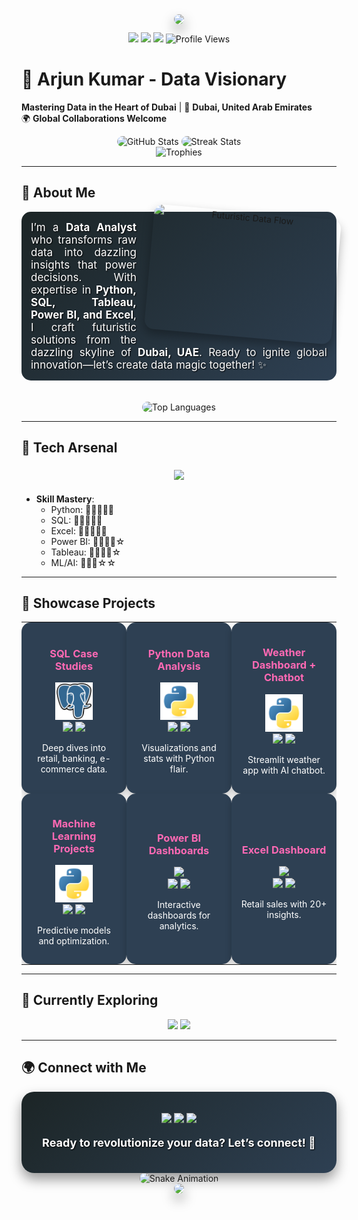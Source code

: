 <div align="center">
  <img src="https://capsule-render.vercel.app/api?type=wave&color=0:FFD700,50:E91E63,100:00BCD4&height=220&section=header&text=Arjun%20Kumar&fontSize=90&fontAlignY=40&animation=twinkling&fontColor=FFFFFF&desc=Data%20Maestro%20of%20Dubai&descSize=25&descAlignY=65&stroke=2&strokeColor=FFFFFF" style="border-radius: 20px; box-shadow: 0 10px 20px rgba(0, 0, 0, 0.4);" />
  <br>
  <p style="margin: 10px 0;">
    <a href="https://www.linkedin.com/in/arjun-analytics/"><img src="https://img.shields.io/badge/LinkedIn-0077B5?style=plastic&logo=linkedin&logoColor=white&color=0077B5" /></a>
    <a href="https://my-data-story.lovable.app"><img src="https://img.shields.io/badge/Portfolio-9B59B6?style=plastic&logo=chrome&logoColor=white&color=9B59B6" /></a>
    <a href="mailto:arjunkguru2969@gmail.com"><img src="https://img.shields.io/badge/Email-EA4335?style=plastic&logo=gmail&logoColor=white&color=EA4335" /></a>
    <img src="https://komarev.com/ghpvc/?username=arjun9669&style=plastic&color=00FF00&label=Views" alt="Profile Views" />
  </p>
</div>

# 🌌 Arjun Kumar - Data Visionary

**Mastering Data in the Heart of Dubai** | 📍 **Dubai, United Arab Emirates**  
🌍 **Global Collaborations Welcome**

<div align="center">
  <img src="https://github-readme-stats.vercel.app/api?username=arjun9669&show_icons=true&theme=dracula&hide_border=true&bg_color=1C2526&title_color=FF69B4&text_color=FFFFFF&icon_color=00BCD4" alt="GitHub Stats" style="border-radius: 15px;" />
  <img src="https://github-readme-streak-stats.herokuapp.com/?user=arjun9669&theme=dracula&hide_border=true&background=1C2526&stroke=FF69B4&ring=00BCD4&fire=FF4500&currStreakLabel=FFFFFF&currStreakNum=FFFFFF" alt="Streak Stats" style="border-radius: 15px;" />
</div>

<div align="center">
  <img src="https://github-profile-trophy.vercel.app/?username=arjun9669&theme=dracula&no-bg=true&margin-w=15&margin-h=15&column=3" alt="Trophies" />
</div>

---

## 🎨 About Me

<div align="center">
  <img align="right" src="https://media.giphy.com/media/3o7TKTDnH2y0kb0vQ0/giphy.gif" width="300" height="200" alt="Futuristic Data Flow" style="border-radius: 15px; margin-left: 20px; box-shadow: 0 8px 16px rgba(0, 0, 0, 0.3); transform: rotate(5deg);" />
  <p align="left" style="max-width: 550px; text-align: justify; font-size: 17px; background: linear-gradient(135deg, #1C2526, #2E4053); padding: 15px; border-radius: 15px; color: #FFFFFF; text-shadow: 1px 1px 2px #000000;">
    I’m a <strong>Data Analyst</strong> who transforms raw data into dazzling insights that power decisions. With expertise in <strong>Python, SQL, Tableau, Power BI, and Excel</strong>, I craft futuristic solutions from the dazzling skyline of <strong>Dubai, UAE</strong>. Ready to ignite global innovation—let’s create data magic together! ✨
  </p>
</div>
<br clear="both">

<div align="center">
  <img src="https://github-readme-stats.vercel.app/api/top-langs/?username=arjun9669&layout=compact&theme=dracula&hide_border=true&bg_color=1C2526&title_color=FF69B4&text_color=FFFFFF" alt="Top Languages" style="border-radius: 15px;" />
</div>

---

## 🔧 Tech Arsenal

<div align="center">
  <img src="https://skillicons.dev/icons?i=python,postgres,excel,tableau,powerbi,jupyter,pandas,numpy,matplotlib,sklearn,streamlit&perline=11" style="margin: 5px;" />
</div>

- **Skill Mastery**:
  - Python: 🌟🌟🌟🌟🌟
  - SQL: 🌟🌟🌟🌟🌟
  - Excel: 🌟🌟🌟🌟🌟
  - Power BI: 🌟🌟🌟🌟☆
  - Tableau: 🌟🌟🌟🌟☆
  - ML/AI: 🌟🌟🌟☆☆

---

## 🚀 Showcase Projects

<div align="center">
  <table>
    <tr>
      <td align="center" width="33%" style="padding: 15px; background: #2E4053; border-radius: 15px; box-shadow: 0 6px 12px rgba(0, 0, 0, 0.2);">
        <h3 style="color: #FF69B4;">SQL Case Studies</h3>
        <a href="https://github.com/arjun9669/SQL"><img src="https://raw.githubusercontent.com/devicons/devicon/master/icons/postgresql/postgresql-original.svg" width="60" style="transition: transform 0.3s;" /></a><br>
        <a href="https://github.com/arjun9669/SQL"><img src="https://img.shields.io/badge/Code-000000?style=plastic&logo=github&logoColor=FF69B4" /></a>
        <a href="https://my-data-story.lovable.app"><img src="https://img.shields.io/badge/Demo-9B59B6?style=plastic&logoColor=FFFFFF" /></a><br>
        <p style="color: #FFFFFF;">Deep dives into retail, banking, e-commerce data.</p>
      </td>
      <td align="center" width="33%" style="padding: 15px; background: #2E4053; border-radius: 15px; box-shadow: 0 6px 12px rgba(0, 0, 0, 0.2);">
        <h3 style="color: #FF69B4;">Python Data Analysis</h3>
        <a href="https://github.com/arjun9669/Python"><img src="https://raw.githubusercontent.com/devicons/devicon/master/icons/python/python-original.svg" width="60" style="transition: transform 0.3s;" /></a><br>
        <a href="https://github.com/arjun9669/Python"><img src="https://img.shields.io/badge/Code-000000?style=plastic&logo=github&logoColor=FF69B4" /></a>
        <a href="https://my-data-story.lovable.app"><img src="https://img.shields.io/badge/Demo-9B59B6?style=plastic&logoColor=FFFFFF" /></a><br>
        <p style="color: #FFFFFF;">Visualizations and stats with Python flair.</p>
      </td>
      <td align="center" width="33%" style="padding: 15px; background: #2E4053; border-radius: 15px; box-shadow: 0 6px 12px rgba(0, 0, 0, 0.2);">
        <h3 style="color: #FF69B4;">Weather Dashboard + Chatbot</h3>
        <a href="https://github.com/arjun9669/Weather-Prediction-And-Chat-BOT"><img src="https://raw.githubusercontent.com/devicons/devicon/master/icons/python/python-original.svg" width="60" style="transition: transform 0.3s;" /></a><br>
        <a href="https://github.com/arjun9669/Weather-Prediction-And-Chat-BOT"><img src="https://img.shields.io/badge/Code-000000?style=plastic&logo=github&logoColor=FF69B4" /></a>
        <a href="https://my-data-story.lovable.app"><img src="https://img.shields.io/badge/Live-00FF00?style=plastic&logoColor=FFFFFF" /></a><br>
        <p style="color: #FFFFFF;">Streamlit weather app with AI chatbot.</p>
      </td>
    </tr>
    <tr>
      <td align="center" width="33%" style="padding: 15px; background: #2E4053; border-radius: 15px; box-shadow: 0 6px 12px rgba(0, 0, 0, 0.2);">
        <h3 style="color: #FF69B4;">Machine Learning Projects</h3>
        <a href="https://github.com/arjun9669/machine-learning-projects"><img src="https://raw.githubusercontent.com/devicons/devicon/master/icons/python/python-original.svg" width="60" style="transition: transform 0.3s;" /></a><br>
        <a href="https://github.com/arjun9669/machine-learning-projects"><img src="https://img.shields.io/badge/Code-000000?style=plastic&logo=github&logoColor=FF69B4" /></a>
        <a href="https://my-data-story.lovable.app"><img src="https://img.shields.io/badge/Demo-9B59B6?style=plastic&logoColor=FFFFFF" /></a><br>
        <p style="color: #FFFFFF;">Predictive models and optimization.</p>
      </td>
      <td align="center" width="33%" style="padding: 15px; background: #2E4053; border-radius: 15px; box-shadow: 0 6px 12px rgba(0, 0, 0, 0.2);">
        <h3 style="color: #FF69B4;">Power BI Dashboards</h3>
        <a href="https://github.com/arjun9669/powerbi-projects"><img src="https://img.icons8.com/color/96/power-bi.png" width="60" style="transition: transform 0.3s;" /></a><br>
        <a href="https://github.com/arjun9669/powerbi-projects"><img src="https://img.shields.io/badge/Code-000000?style=plastic&logo=github&logoColor=FF69B4" /></a>
        <a href="https://my-data-story.lovable.app"><img src="https://img.shields.io/badge/Demo-9B59B6?style=plastic&logoColor=FFFFFF" /></a><br>
        <p style="color: #FFFFFF;">Interactive dashboards for analytics.</p>
      </td>
      <td align="center" width="33%" style="padding: 15px; background: #2E4053; border-radius: 15px; box-shadow: 0 6px 12px rgba(0, 0, 0, 0.2);">
        <h3 style="color: #FF69B4;">Excel Dashboard</h3>
        <a href="https://github.com/arjun9669/Excel"><img src="https://img.icons8.com/color/96/microsoft-excel-2019.png" width="60" style="transition: transform 0.3s;" /></a><br>
        <a href="https://github.com/arjun9669/Excel"><img src="https://img.shields.io/badge/Code-000000?style=plastic&logo=github&logoColor=FF69B4" /></a>
        <a href="https://my-data-story.lovable.app"><img src="https://img.shields.io/badge/Demo-9B59B6?style=plastic&logoColor=FFFFFF" /></a><br>
        <p style="color: #FFFFFF;">Retail sales with 20+ insights.</p>
      </td>
    </tr>
  </table>
</div>

<style>
  img[src*="devicon"], img[src*="icons8"] {
    transition: transform 0.3s ease-in-out;
  }
  img[src*="devicon"]:hover, img[src*="icons8"]:hover {
    transform: scale(1.2) rotate(10deg);
  }
</style>

---

## 🌠 Currently Exploring

<div align="center">
  <a href="#"><img src="https://img.shields.io/badge/🔮_Advanced_NLP-FF69B4?style=plastic&logoColor=FFFFFF" /></a>
  <a href="#"><img src="https://img.shields.io/badge/📈_Time_Series-00BCD4?style=plastic&logoColor=FFFFFF" /></a>
</div>

---

## 🌍 Connect with Me

<div align="center" style="background: linear-gradient(135deg, #1C2526, #2E4053); padding: 20px; border-radius: 20px; box-shadow: 0 10px 20px rgba(0, 0, 0, 0.4);">
  <p>
    <a href="https://www.linkedin.com/in/arjun-analytics/"><img src="https://img.shields.io/badge/LinkedIn-0077B5?style=plastic&logo=linkedin&logoColor=white&color=0077B5" /></a>
    <a href="mailto:arjunkguru2969@gmail.com"><img src="https://img.shields.io/badge/Email-EA4335?style=plastic&logo=gmail&logoColor=white&color=EA4335" /></a>
    <a href="https://my-data-story.lovable.app"><img src="https://img.shields.io/badge/Portfolio-9B59B6?style=plastic&logo=chrome&logoColor=white&color=9B59B6" /></a>
  </p>
  <p style="color: #FFFFFF; font-size: 18px; font-weight: bold; text-shadow: 1px 1px 2px #000000;">Ready to revolutionize your data? Let’s connect! 🚀</p>
</div>

<div align="center">
  <img src="https://github.com/arjun9669/arjun9669/blob/output/github-contribution-grid-snake.svg" alt="Snake Animation" style="border-radius: 15px;" />
</div>

<div align="center">
  <img src="https://capsule-render.vercel.app/api?type=wave&color=0:FFD700,50:E91E63,100:00BCD4&height=120&section=footer&animation=twinkling" style="border-radius: 20px; box-shadow: 0 10px 20px rgba(0, 0, 0, 0.4);" />
</div>
